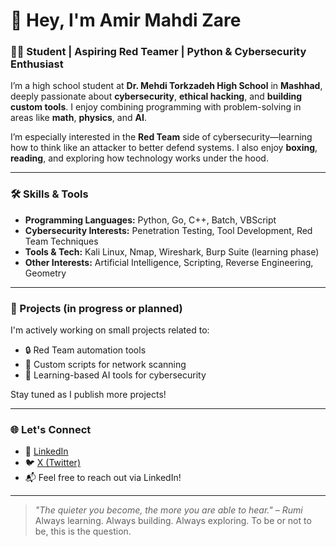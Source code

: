 # 👋 Hey, I'm Amir Mahdi Zare

### 🧑‍🎓 Student | Aspiring Red Teamer | Python & Cybersecurity Enthusiast

I’m a high school student at **Dr. Mehdi Torkzadeh High School** in **Mashhad**, deeply passionate about **cybersecurity**, **ethical hacking**, and **building custom tools**. I enjoy combining programming with problem-solving in areas like **math**, **physics**, and **AI**.

I’m especially interested in the **Red Team** side of cybersecurity—learning how to think like an attacker to better defend systems. I also enjoy **boxing**, **reading**, and exploring how technology works under the hood.

---

### 🛠️ Skills & Tools

- **Programming Languages:** Python, Go, C++, Batch, VBScript
- **Cybersecurity Interests:** Penetration Testing, Tool Development, Red Team Techniques
- **Tools & Tech:** Kali Linux, Nmap, Wireshark, Burp Suite (learning phase)
- **Other Interests:** Artificial Intelligence, Scripting, Reverse Engineering, Geometry

---

### 🚧 Projects (in progress or planned)

I'm actively working on small projects related to:

- 🔒 Red Team automation tools
- 📁 Custom scripts for network scanning
- 🧠 Learning-based AI tools for cybersecurity

Stay tuned as I publish more projects!

---

### 🌐 Let's Connect

- 💼 [LinkedIn](https://www.linkedin.com/in/amir13872/)
- 🐦 [X (Twitter)](https://x.com/amirmahdizare)
- 📬 Feel free to reach out via LinkedIn!

---

> _"The quieter you become, the more you are able to hear." – Rumi_  
> Always learning. Always building. Always exploring.
> To be or not to be, this is the question.
